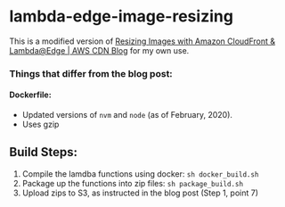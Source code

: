 # lambda-edge-image-resizing

This is a modified version of [Resizing Images with Amazon CloudFront & Lambda@Edge | AWS CDN Blog](https://aws.amazon.com/ko/blogs/networking-and-content-delivery/resizing-images-with-amazon-cloudfront-lambdaedge-aws-cdn-blog/) for my own use.

### Things that differ from the blog post:

#### Dockerfile:
- Updated versions of `nvm` and `node` (as of February, 2020).
- Uses gzip


## Build Steps:

1. Compile the lamdba functions using docker: `sh docker_build.sh`
2. Package up the functions into zip files: `sh package_build.sh`
3. Upload zips to S3, as instructed in the blog post (Step 1, point 7)
